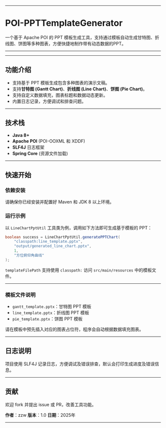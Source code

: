 -----

# POI-PPTTemplateGenerator

一个基于 Apache POI 的 PPT 模板生成工具，支持通过模板自动生成甘特图、折线图、饼图等多种图表，方便快捷地制作带有动态数据的PPT。

-----
-----

## 功能介绍

  * 支持基于 PPT 模板生成包含多种图表的演示文稿。
  * 支持**甘特图 (Gantt Chart)**、**折线图 (Line Chart)**、**饼图 (Pie Chart)**。
  * 支持自定义数据填充，图表标题和数据动态更新。
  * 内置日志记录，方便调试和排查问题。

-----

## 技术栈

  * **Java 8+**
  * **Apache POI** (POI-OOXML 和 XDDF)
  * **SLF4J** 日志框架
  * **Spring Core** (资源文件加载)

-----

## 快速开始

### 依赖安装

请确保你已经安装并配置好 Maven 和 JDK 8 以上环境。

### 运行示例

以 `LineChartPptUtil` 工具类为例，调用如下方法即可生成基于模板的 PPT：

```java
boolean success = LineChartPptUtil.generatePPTChart(
    "classpath:line_template.pptx",
    "output/generated_line_chart.pptx",
    1,
    "方位俯仰角曲线"
);
```

`templateFilePath` 支持使用 `classpath:` 访问 `src/main/resources` 中的模板文件。

-----

### 模板文件说明

  * `gantt_template.pptx`：甘特图 PPT 模板
  * `line_template.pptx`：折线图 PPT 模板
  * `pie_template.pptx`：饼图 PPT 模板

请在模板中预先插入对应的图表占位符，程序会自动根据数据填充图表。

-----

## 日志说明

项目使用 SLF4J 记录日志，方便调试及错误排查，默认会打印生成进度及错误信息。

-----

## 贡献
欢迎 fork 并提出 issue 或 PR，改善工具功能。

**作者**：zzw
**版本**：1.0
**日期**：2025年

-----
